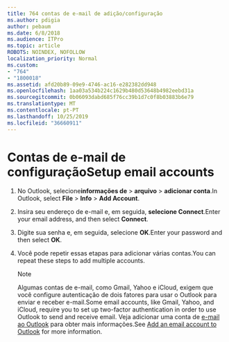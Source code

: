 ```yaml
---
title: 764 contas de e-mail de adição/configuração
ms.author: pdigia
author: pebaum
ms.date: 6/8/2018
ms.audience: ITPro
ms.topic: article
ROBOTS: NOINDEX, NOFOLLOW
localization_priority: Normal
ms.custom:
- "764"
- "1800018"
ms.assetid: afd20b89-09e9-4746-ac16-e282382dd948
ms.openlocfilehash: 1aa03a534b224c1629b480d53648b4982eebd31a
ms.sourcegitcommit: 0b06093dabd685f76cc39b1d7c0f8b03883b6e79
ms.translationtype: MT
ms.contentlocale: pt-PT
ms.lasthandoff: 10/25/2019
ms.locfileid: "36660911"
---
```

# <a name="setup-email-accounts"></a><span data-ttu-id="9d392-102">Contas de e-mail de configuração</span><span class="sxs-lookup"><span data-stu-id="9d392-102">Setup email accounts</span></span>

1. <span data-ttu-id="9d392-103">No Outlook, selecione**informações de** >  **arquivo** > **adicionar conta**.</span><span class="sxs-lookup"><span data-stu-id="9d392-103">In Outlook, select **File** > **Info** > **Add Account**.</span></span>

2. <span data-ttu-id="9d392-104">Insira seu endereço de e-mail e, em seguida, **selecione Connect**.</span><span class="sxs-lookup"><span data-stu-id="9d392-104">Enter your email address, and then select **Connect**.</span></span>

3. <span data-ttu-id="9d392-105">Digite sua senha e, em seguida, selecione **OK**.</span><span class="sxs-lookup"><span data-stu-id="9d392-105">Enter your password and then select **OK**.</span></span>

4. <span data-ttu-id="9d392-106">Você pode repetir essas etapas para adicionar várias contas.</span><span class="sxs-lookup"><span data-stu-id="9d392-106">You can repeat these steps to add multiple accounts.</span></span>

    > [!NOTE]
    > <span data-ttu-id="9d392-107">Algumas contas de e-mail, como Gmail, Yahoo e iCloud, exigem que você configure autenticação de dois fatores para usar o Outlook para enviar e receber e-mail.</span><span class="sxs-lookup"><span data-stu-id="9d392-107">Some email accounts, like Gmail, Yahoo, and iCloud, require you to set up two-factor authentication in order to use Outlook to send and receive email.</span></span> <span data-ttu-id="9d392-108">Veja adicionar uma conta de [e-mail ao Outlook](https://support.office.com/article/6e27792a-9267-4aa4-8bb6-c84ef146101b.aspx) para obter mais informações.</span><span class="sxs-lookup"><span data-stu-id="9d392-108">See [Add an email account to Outlook](https://support.office.com/article/6e27792a-9267-4aa4-8bb6-c84ef146101b.aspx) for more information.</span></span>
  